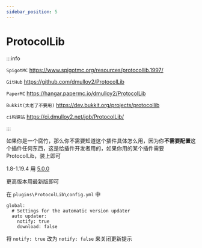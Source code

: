 ```yaml
---
sidebar_position: 5
---
```


# ProtocolLib

:::info

`SpigotMC` https://www.spigotmc.org/resources/protocollib.1997/

`GitHub` https://github.com/dmulloy2/ProtocolLib

`PaperMC` https://hangar.papermc.io/dmulloy2/ProtocolLib

`Bukkit(太老了不要用)` https://dev.bukkit.org/projects/protocollib

`ci构建站` https://ci.dmulloy2.net/job/ProtocolLib/

:::

如果你是一个腐竹，那么你不需要知道这个插件具体怎么用，因为你**不需要配置**这个插件任何东西，这是给插件开发者用的，如果你用的某个插件需要ProtocolLib，装上即可

1.8-1.19.4 用 [5.0.0](https://github.com/dmulloy2/ProtocolLib/releases/tag/5.0.0)

更高版本用最新版即可

在 `plugins\ProtocolLib\config.yml` 中

```
global:
  # Settings for the automatic version updater
  auto updater:
    notify: true
    download: false
```

将 `notify: true` 改为 `notify: false` 来关闭更新提示
